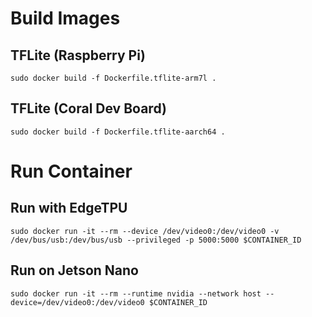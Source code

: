# Build Images
## TFLite (Raspberry Pi)
```
sudo docker build -f Dockerfile.tflite-arm7l .
```
## TFLite (Coral Dev Board)
```
sudo docker build -f Dockerfile.tflite-aarch64 .
```

# Run Container
## Run with EdgeTPU
```
sudo docker run -it --rm --device /dev/video0:/dev/video0 -v /dev/bus/usb:/dev/bus/usb --privileged -p 5000:5000 $CONTAINER_ID
```

## Run on Jetson Nano
```
sudo docker run -it --rm --runtime nvidia --network host --device=/dev/video0:/dev/video0 $CONTAINER_ID
```